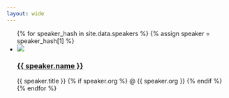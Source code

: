 ```yaml
---
layout: wide
---
```


<div class="speaker_list">
	<ul>
		{% for speaker_hash in site.data.speakers %}
			{% assign speaker = speaker_hash[1] %}
			<li>
				<div class="speaker">
					<a href="./{{ speaker.name_normal }}" > 
						<img class="speaker_head" src="/images/orgs/{{ speaker.org_normal }}/{{ speaker.name_normal }}.png">
						<h3> {{ speaker.name }} </h3>
					</a>
					<span> {{ speaker.title }} {% if speaker.org %} @ {{ speaker.org }} {% endif %} </span>
				</div>
			</li>
		{% endfor %}
		<div style='clear:both;'></div>	
	</ul>	
</div>